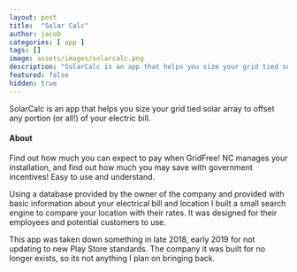 ```yaml
---
layout: post
title:  "Solar Calc"
author: jacob
categories: [ app ]
tags: []
image: assets/images/solarcalc.png
description: "SolarCalc is an app that helps you size your grid tied solar array to offset any portion (or all!) of your electric bill."
featured: false
hidden: true
---
```


SolarCalc is an app that helps you size your grid tied solar array to offset any portion (or all!) of your electric bill.

#### About
Find out how much you can expect to pay when GridFree! NC manages your installation, and find out how much you may save with government incentives!  Easy to use and understand.

Using a database provided by the owner of the company and provided with basic information about your electrical bill and location I built a small search engine to compare your location with their rates. It was designed for their employees and potential customers to use.

This app was taken down something in late 2018, early 2019 for not updating to new Play Store standards. The company it was built for no longer exists, so its not anything I plan on bringing back.